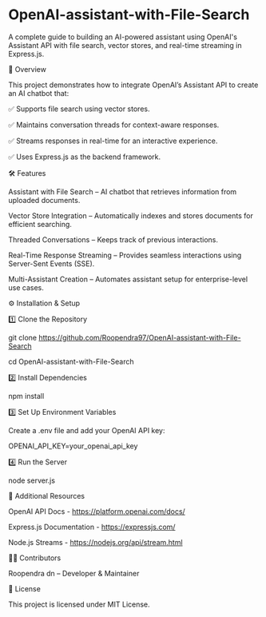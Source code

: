 # OpenAI-assistant-with-File-Search
A complete guide to building an AI-powered assistant using OpenAI's Assistant API with file search, vector stores, and real-time streaming in Express.js.




📌 Overview

This project demonstrates how to integrate OpenAI’s Assistant API to create an AI chatbot that:

✅ Supports file search using vector stores.

✅ Maintains conversation threads for context-aware responses.

✅ Streams responses in real-time for an interactive experience.

✅ Uses Express.js as the backend framework.




🛠 Features

Assistant with File Search – AI chatbot that retrieves information from uploaded documents.

Vector Store Integration – Automatically indexes and stores documents for efficient searching.

Threaded Conversations – Keeps track of previous interactions.

Real-Time Response Streaming – Provides seamless interactions using Server-Sent Events (SSE).

Multi-Assistant Creation – Automates assistant setup for enterprise-level use cases.




⚙️ Installation & Setup

1️⃣ Clone the Repository

git clone https://github.com/Roopendra97/OpenAI-assistant-with-File-Search

cd OpenAI-assistant-with-File-Search




2️⃣ Install Dependencies

npm install




3️⃣ Set Up Environment Variables

Create a .env file and add your OpenAI API key:

OPENAI_API_KEY=your_openai_api_key




4️⃣ Run the Server

node server.js


🔗 Additional Resources

OpenAI API Docs - https://platform.openai.com/docs/

Express.js Documentation - https://expressjs.com/

Node.js Streams - https://nodejs.org/api/stream.html



👨‍💻 Contributors

Roopendra dn – Developer & Maintainer


📜 License

This project is licensed under MIT License.
